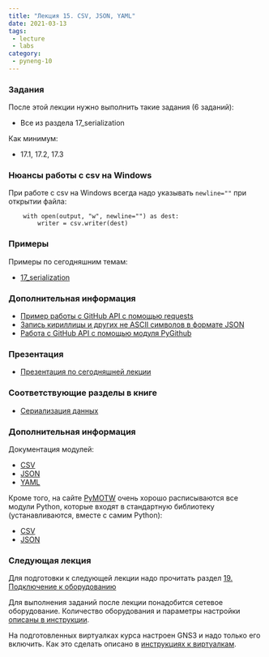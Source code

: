 ```yaml
---
title: "Лекция 15. CSV, JSON, YAML"
date: 2021-03-13
tags:
 - lecture
 - labs
category:
 - pyneng-10
---
```


### Задания

После этой лекции нужно выполнить такие задания (6 заданий):

* Все из раздела 17_serialization

Как минимум:

* 17.1, 17.2, 17.3

### Нюансы работы с csv на Windows

При работе с csv на Windows всегда надо указывать `newline=""` при открытии файла:
```
    with open(output, "w", newline="") as dest:
        writer = csv.writer(dest)
```


### Примеры

Примеры по сегодняшним темам:

* [17_serialization](https://github.com/pyneng/pyneng-online-10-jan-apr-2021/tree/main/examples/17_serialization)

### Дополнительная информация

* [Пример работы с GitHub API с помощью requests](https://pyneng.github.io/pyneng-3/GitHub-API-JSON-example/)
* [Запись кириллицы и других не ASCII символов в формате JSON](https://pyneng.github.io/pyneng-3/json-module/)
* [Работа с GitHub API с помощью модуля PyGithub](https://github.com/pyneng/pyneng-online-9-may-aug-2020/tree/master/scripts)

### Презентация

* [Презентация по сегодняшней лекции](https://github.com/pyneng/all-pyneng-slides/blob/main/pyneng/17_serialization.md)

### Соответствующие разделы в книге

* [Сериализация данных](https://pyneng.readthedocs.io/ru/latest/book/17_serialization/index.html)


### Дополнительная информация

Документация модулей:

* [CSV](https://docs.python.org/3/library/csv.html)
* [JSON](https://docs.python.org/3/library/json.html)
* [YAML](http://pyyaml.org/wiki/PyYAMLDocumentation)

Кроме того, на сайте [PyMOTW](https://pymotw.com/3/index.html) очень хорошо расписываются все модули Python, которые входят в стандартную библиотеку (устанавливаются, вместе с самим Python):

* [CSV](https://pymotw.com/3/csv/index.html)
* [JSON](https://pymotw.com/3/json/index.html)



### Следующая лекция

Для подготовки к следующей лекции надо прочитать раздел [19. Подключение к оборудованию](https://pyneng.readthedocs.io/ru/latest/book/19_ssh_telnet/index.html)

Для выполнения заданий после лекции понадобится сетевое оборудование. Количество оборудования и параметры настройки [описаны в инструкции](https://pyneng.github.io/docs/network_devices/).

На подготовленных виртуалках курса настроен GNS3 и надо только его включить. Как это сделать описано в [инструкциях к виртуалкам](https://pyneng.github.io/docs/course-vm/).

